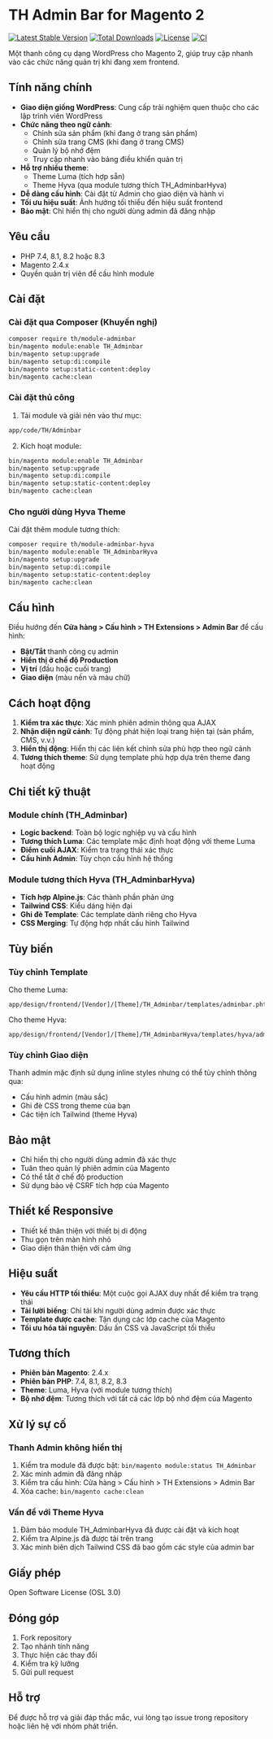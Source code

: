 # TH Admin Bar for Magento 2

[![Latest Stable Version](http://poser.pugx.org/th/module-adminbar/v)](https://packagist.org/packages/th/module-adminbar)
[![Total Downloads](http://poser.pugx.org/th/module-adminbar/downloads)](https://packagist.org/packages/th/module-adminbar)
[![License](http://poser.pugx.org/th/module-adminbar/license)](https://packagist.org/packages/th/module-adminbar)
[![CI](https://github.com/tuanhaviet22/magento2-module-adminbar/actions/workflows/ci.yml/badge.svg)](https://github.com/tuanhaviet22/magento2-module-adminbar/actions/workflows/ci.yml)

Một thanh công cụ dạng WordPress cho Magento 2, giúp truy cập nhanh vào các chức năng quản trị khi đang xem frontend.

## Tính năng chính

- **Giao diện giống WordPress**: Cung cấp trải nghiệm quen thuộc cho các lập trình viên WordPress
- **Chức năng theo ngữ cảnh**: 
  - Chỉnh sửa sản phẩm (khi đang ở trang sản phẩm)
  - Chỉnh sửa trang CMS (khi đang ở trang CMS)
  - Quản lý bộ nhớ đệm
  - Truy cập nhanh vào bảng điều khiển quản trị
- **Hỗ trợ nhiều theme**:
  - Theme Luma (tích hợp sẵn)
  - Theme Hyva (qua module tương thích TH_AdminbarHyva)
- **Dễ dàng cấu hình**: Cài đặt từ Admin cho giao diện và hành vi
- **Tối ưu hiệu suất**: Ảnh hưởng tối thiểu đến hiệu suất frontend
- **Bảo mật**: Chỉ hiển thị cho người dùng admin đã đăng nhập

## Yêu cầu

- PHP 7.4, 8.1, 8.2 hoặc 8.3
- Magento 2.4.x
- Quyền quản trị viên để cấu hình module

## Cài đặt

### Cài đặt qua Composer (Khuyến nghị)

```bash
composer require th/module-adminbar
bin/magento module:enable TH_Adminbar
bin/magento setup:upgrade
bin/magento setup:di:compile
bin/magento setup:static-content:deploy
bin/magento cache:clean
```

### Cài đặt thủ công

1. Tải module và giải nén vào thư mục:
```bash
app/code/TH/Adminbar
```

2. Kích hoạt module:
```bash
bin/magento module:enable TH_Adminbar
bin/magento setup:upgrade
bin/magento setup:di:compile
bin/magento setup:static-content:deploy
bin/magento cache:clean
```

### Cho người dùng Hyva Theme

Cài đặt thêm module tương thích:

```bash
composer require th/module-adminbar-hyva
bin/magento module:enable TH_AdminbarHyva
bin/magento setup:upgrade
bin/magento setup:di:compile
bin/magento setup:static-content:deploy
bin/magento cache:clean
```

## Cấu hình

Điều hướng đến **Cửa hàng > Cấu hình > TH Extensions > Admin Bar** để cấu hình:

- **Bật/Tắt** thanh công cụ admin
- **Hiển thị ở chế độ Production**
- **Vị trí** (đầu hoặc cuối trang)
- **Giao diện** (màu nền và màu chữ)

## Cách hoạt động

1. **Kiểm tra xác thực**: Xác minh phiên admin thông qua AJAX
2. **Nhận diện ngữ cảnh**: Tự động phát hiện loại trang hiện tại (sản phẩm, CMS, v.v.)
3. **Hiển thị động**: Hiển thị các liên kết chỉnh sửa phù hợp theo ngữ cảnh
4. **Tương thích theme**: Sử dụng template phù hợp dựa trên theme đang hoạt động

## Chi tiết kỹ thuật

### Module chính (TH_Adminbar)
- **Logic backend**: Toàn bộ logic nghiệp vụ và cấu hình
- **Tương thích Luma**: Các template mặc định hoạt động với theme Luma
- **Điểm cuối AJAX**: Kiểm tra trạng thái xác thực
- **Cấu hình Admin**: Tùy chọn cấu hình hệ thống

### Module tương thích Hyva (TH_AdminbarHyva)
- **Tích hợp Alpine.js**: Các thành phần phản ứng
- **Tailwind CSS**: Kiểu dáng hiện đại
- **Ghi đè Template**: Các template dành riêng cho Hyva
- **CSS Merging**: Tự động hợp nhất cấu hình Tailwind

## Tùy biến

### Tùy chỉnh Template

Cho theme Luma:
```
app/design/frontend/[Vendor]/[Theme]/TH_Adminbar/templates/adminbar.phtml
```

Cho theme Hyva:
```
app/design/frontend/[Vendor]/[Theme]/TH_AdminbarHyva/templates/hyva/adminbar.phtml
```

### Tùy chỉnh Giao diện

Thanh admin mặc định sử dụng inline styles nhưng có thể tùy chỉnh thông qua:
- Cấu hình admin (màu sắc)
- Ghi đè CSS trong theme của bạn
- Các tiện ích Tailwind (theme Hyva)

## Bảo mật

- Chỉ hiển thị cho người dùng admin đã xác thực
- Tuân theo quản lý phiên admin của Magento
- Có thể tắt ở chế độ production
- Sử dụng bảo vệ CSRF tích hợp của Magento

## Thiết kế Responsive

- Thiết kế thân thiện với thiết bị di động
- Thu gọn trên màn hình nhỏ
- Giao diện thân thiện với cảm ứng

## Hiệu suất

- **Yêu cầu HTTP tối thiểu**: Một cuộc gọi AJAX duy nhất để kiểm tra trạng thái
- **Tải lười biếng**: Chỉ tải khi người dùng admin được xác thực
- **Template được cache**: Tận dụng các lớp cache của Magento
- **Tối ưu hóa tài nguyên**: Dấu ấn CSS và JavaScript tối thiểu

## Tương thích

- **Phiên bản Magento**: 2.4.x
- **Phiên bản PHP**: 7.4, 8.1, 8.2, 8.3
- **Theme**: Luma, Hyva (với module tương thích)
- **Bộ nhớ đệm**: Tương thích với tất cả các lớp bộ nhớ đệm của Magento

## Xử lý sự cố

### Thanh Admin không hiển thị
1. Kiểm tra module đã được bật: `bin/magento module:status TH_Adminbar`
2. Xác minh admin đã đăng nhập
3. Kiểm tra cấu hình: Cửa hàng > Cấu hình > TH Extensions > Admin Bar
4. Xóa cache: `bin/magento cache:clean`

### Vấn đề với Theme Hyva
1. Đảm bảo module TH_AdminbarHyva đã được cài đặt và kích hoạt
2. Kiểm tra Alpine.js đã được tải trên trang
3. Xác minh biên dịch Tailwind CSS đã bao gồm các style của admin bar

## Giấy phép

Open Software License (OSL 3.0)

## Đóng góp

1. Fork repository
2. Tạo nhánh tính năng
3. Thực hiện các thay đổi
4. Kiểm tra kỹ lưỡng
5. Gửi pull request

## Hỗ trợ

Để được hỗ trợ và giải đáp thắc mắc, vui lòng tạo issue trong repository hoặc liên hệ với nhóm phát triển.
